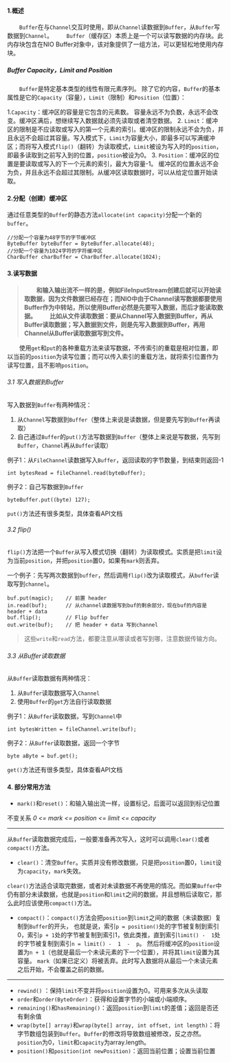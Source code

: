 #### 1.概述
&emsp;&emsp;`Buffer`在与`Channel`交互时使用，即从`Channel`读数据到`Buffer`，从`Buffer`写数据到`Channel`。
&emsp;&emsp;`Buffer`（缓存区）本质上是一个可以读写数据的内存块。此内存块包含在NIO Buffer对象中，该对象提供了一组方法，可以更轻松地使用内存块。

##### Buffer Capacity，Limit and Position
&emsp;&emsp;`Buffer`是特定基本类型的线性有限元素序列。 除了它的内容，`Buffer`的基本属性是它的`Capacity`（容量），`Limit`（限制）和`Position`（位置）：

1.`Capacity`：缓冲区的容量是它包含的元素数。 容量永远不为负数，永远不会改变。缓冲区满后，想继续写入数据就必须先读取或者清空数据。
2. `Limit`：缓冲区的限制是不应读取或写入的第一个元素的索引。缓冲区的限制永远不会为负，并且永远不会超过其容量。写入模式下，`Limit`为容量大小，即最多可以写满缓冲区；而将写入模式`flip()`（翻转）为读取模式，`Limit`被设为写入时的`position`，即最多读取到之前写入到的位置，`position`被设为0。
3. `Position`：缓冲区的位置是要读取或写入的下一个元素的索引，最大为容量-1。 缓冲区的位置永远不会为负，并且永远不会超过其限制。从缓冲区读取数据时，可以从给定位置开始读取。

#### 2.分配（创建）缓冲区
通过任意类型的`Buffer`的静态方法`allocate(int capacity)`分配一个新的`buffer`。
```
//分配一个容量为48字节的字节缓冲区
ByteBuffer byteBuffer = ByteBuffer.allocate(48);
//分配一个容量为1024字符的字符缓冲区
CharBuffer charBuffer = CharBuffer.allocate(1024);
```

#### 3.读写数据
> &emsp;&emsp;**和输入输出流不一样的是，例如FileInputStream创建后就可以开始读取数据，因为文件数据已经存在；而NIO中由于Channel读写数据都要使用Buffer作为中转站，所以使用Buffer必然是先要写入数据，而后才能读取数据。
&emsp;&emsp;比如从文件读取数据：要从Channel写入数据到Buffer，再从Buffer读取数据；写入数据到文件，则是先写入数据到Buffer，再用Channel从Buffer读取数据写到文件。**

&emsp;&emsp;使用`get`和`put`的各种重载方法来读写数据，不传索引的重载是相对位置，即以当前的`position`为读写位置；而可以传入索引的重载方法，就将索引位置作为读写位置，且不影响`position`。
###### 3.1 写入数据到Buffer
写入数据到`Buffer`有两种情况：
1. 从`Channel`写数据到`Buffer`（整体上来说是读数据，但是要先写到`Buffer`再读取）
2. 自己通过`Buffer`的`put()`方法写数据到`Buffer`（整体上来说是写数据，先写到`Buffer`，`Channel`再从`Buffer`读取）

例子1：从`FileChannel`读数据写入`Buffer`，返回读取的字节数量，到结束则返回-1
```
int bytesRead = fileChannel.read(byteBuffer);
```
例子2：自己写数据到`Buffer`
```
byteBuffer.put((byte) 127);
```
`put()`方法还有很多类型，具体查看API文档

###### 3.2 flip()
`flip()`方法把一个`Buffer`从写入模式切换（翻转）为读取模式。实质是把`limit`设为当前`position`，并把`position`置0，如果有`mark`则丢弃。

一个例子：先写两次数据到`buffer`，然后调用`flip()`改为读取模式，从`buffer`读取写到`channel`。
```
buf.put(magic);    // 前置 header
in.read(buf);      // 从channel读数据写到buf的剩余部分，现在buf的内容是header + data
buf.flip();        // Flip buffer
out.write(buf);    // 把 header + data 写到channel
```
> 这些`write`和`read`方法，都要注意从哪读或者写到哪，注意数据传输方向。

###### 3.3 从Buffer读取数据
从`Buffer`读取数据有两种情况：
1. 从`Buffer`读取数据写入`Channel`
2. 使用`Buffer`的`get`方法自行读取数据

例子1：从`Buffer`读取数据，写到`Channel`中
```
int bytesWritten = fileChannel.write(buf);
```
例子2：从`Buffer`读取数据，返回一个字节
```
byte aByte = buf.get();
```
`get()`方法还有很多类型，具体查看API文档



#### 4. 部分常用方法
* `mark()`和`reset()`：和输入输出流一样，设置标记，后面可以返回到标记位置

不变关系
*0 <= mark <= position <= limit <= capacity*

---------------------------------------------------------------------------------------------------
从`Buffer`读取数据完成后，一般要准备再次写入，这时可以调用`clear()`或者`compact()`方法。
* `clear()`：清空`Buffer`。实质并没有修改数据，只是把`position`置0，`limit`设为`capacity`，`mark`失效。

`clear()`方法适合读取完数据，或者对未读数据不再使用的情况。而如果`Buffer`中仍有部分未读数据，也就是`position`和`limit`之间的数据，并且想稍后读取它，那么此时应该使用`compact()`方法。<br/>
* `compact()`：`compact()`方法会把`position`到`limit`之间的数据（未读数据）复制到`Buffer`的开头， 也就是说，索引`p = position()`处的字节被复制到索引0，索引`p + 1`处的字节被复制到索引1，依此类推，直到索引`limit() -  1`处的字节被复制到索引`n = limit() -  1  -  p`。 然后将缓冲区的`position`设置为`n + 1`（也就是最后一个未读元素的下一个位置），并将其`limit`设置为其容量。 `mark`（如果已定义）将被丢弃。此时写入数据将从最后一个未读元素之后开始，不会覆盖之前的数据。
---------------------------------------------------------------------------------------------------

* `rewind()` ：保持`limit`不变并将`position`设置为0。可用来多次从头读取
* `order`和`order(ByteOrder)`：获得和设置字节的小端或小端顺序。
* `remaining()`和`hasRemaining()`：返回`position`到`limit`的差值；返回是否还有剩余值
* `wrap(byte[] array)`和`wrap(byte[] array, int offset, int length)`：将字节数组包装到`Buffer`。`Buffer`的修改将导致数组被修改，反之亦然。`position`为0，`limit`和`capacity`为array.length。
* `position()`和`position(int newPosition)`：返回当前位置；设置当前位置